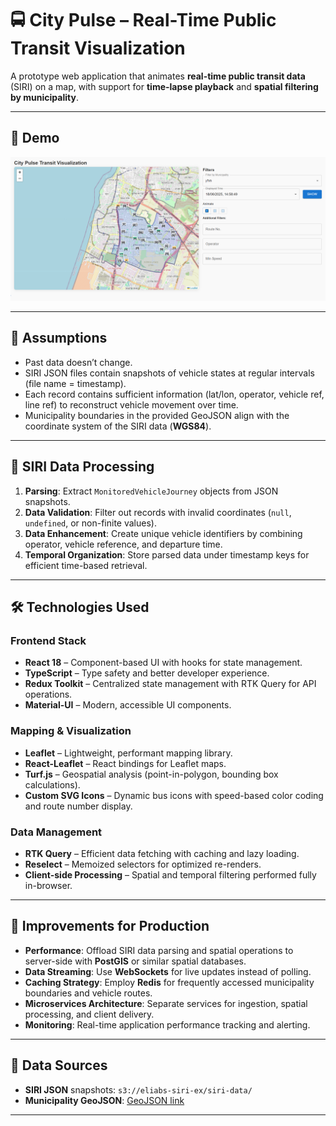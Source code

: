 # 🚍 City Pulse – Real-Time Public Transit Visualization

A prototype web application that animates **real-time public transit data** (SIRI) on a map, with support for **time-lapse playback** and **spatial filtering by municipality**.

---

## 📸 Demo
![City Pulse Transit Visualization](./src/assets/Screenshot.png)

---

## 📌 Assumptions
- Past data doesn’t change.  
- SIRI JSON files contain snapshots of vehicle states at regular intervals (file name = timestamp).  
- Each record contains sufficient information (lat/lon, operator, vehicle ref, line ref) to reconstruct vehicle movement over time.  
- Municipality boundaries in the provided GeoJSON align with the coordinate system of the SIRI data (**WGS84**).  

---

## 🔄 SIRI Data Processing
1. **Parsing**: Extract `MonitoredVehicleJourney` objects from JSON snapshots.  
2. **Data Validation**: Filter out records with invalid coordinates (`null`, `undefined`, or non-finite values).  
3. **Data Enhancement**: Create unique vehicle identifiers by combining operator, vehicle reference, and departure time.  
4. **Temporal Organization**: Store parsed data under timestamp keys for efficient time-based retrieval.  

---

## 🛠️ Technologies Used

### Frontend Stack
- **React 18** – Component-based UI with hooks for state management.  
- **TypeScript** – Type safety and better developer experience.  
- **Redux Toolkit** – Centralized state management with RTK Query for API operations.  
- **Material-UI** – Modern, accessible UI components.  

### Mapping & Visualization
- **Leaflet** – Lightweight, performant mapping library.  
- **React-Leaflet** – React bindings for Leaflet maps.  
- **Turf.js** – Geospatial analysis (point-in-polygon, bounding box calculations).  
- **Custom SVG Icons** – Dynamic bus icons with speed-based color coding and route number display.  

### Data Management
- **RTK Query** – Efficient data fetching with caching and lazy loading.  
- **Reselect** – Memoized selectors for optimized re-renders.  
- **Client-side Processing** – Spatial and temporal filtering performed fully in-browser.  

---

## 🚀 Improvements for Production
- **Performance**: Offload SIRI data parsing and spatial operations to server-side with **PostGIS** or similar spatial databases.  
- **Data Streaming**: Use **WebSockets** for live updates instead of polling.  
- **Caching Strategy**: Employ **Redis** for frequently accessed municipality boundaries and vehicle routes.  
- **Microservices Architecture**: Separate services for ingestion, spatial processing, and client delivery.  
- **Monitoring**: Real-time application performance tracking and alerting.  

---

## 📂 Data Sources
- **SIRI JSON** snapshots: `s3://eliabs-siri-ex/siri-data/`  
- **Municipality GeoJSON**: [GeoJSON link](https://eliabs-siri-ex.s3.eu-west-3.amazonaws.com/municipalities_multi.geojson)  

---
